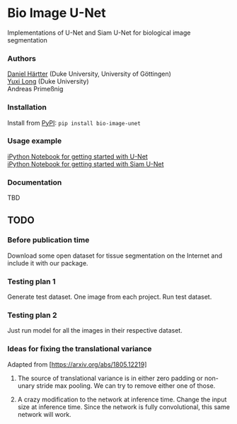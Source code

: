 # Bio Image U-Net

Implementations of U-Net and Siam U-Net for biological image segmentation

### Authors
[Daniel Härtter](daniel.haertter@duke.edu) (Duke University, University of Göttingen) \
[Yuxi Long](longyuxi@live.com) (Duke University) \
Andreas Primeßnig

### Installation
Install from [PyPI](https://pypi.org/project/bio-image-unet/): `pip install bio-image-unet`

### Usage example
[iPython Notebook for getting started with U-Net](https://github.com/danihae/bio-image-unet/blob/master/using_unet.ipynb) \
[iPython Notebook for getting started with Siam U-Net](https://github.com/danihae/bio-image-unet/blob/master/using_siam_unet.ipynb)

### Documentation

TBD

## TODO

### Before publication time
Download some open dataset for tissue segmentation on the Internet and include it with our package. 

### Testing plan 1
Generate test dataset.
One image from each project.
Run test dataset.

### Testing plan 2
Just run model for all the images in their respective dataset.

### Ideas for fixing the translational variance 

Adapted from [https://arxiv.org/abs/1805.12219]

1. The source of translational variance is in either zero padding or non-unary stride max pooling. We can try to remove either one of those.

2. A crazy modification to the network at inference time. Change the input size at inference time. Since the network is fully convolutional, this same network will work. 